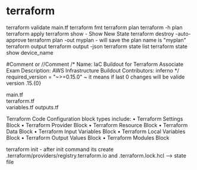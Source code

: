 # terraform


terraform validate main.tf 
terraform fmt 
terraform plan 
terraform -h plan 
terraform apply 
terraform show - Show New State
terraform destroy -auto-approve
terraform plan -out myplan    - will save the plan name is "myplan"
terraform output
terraform output -json
terraform state list 
terraform state show device_name


#Comment or //Comment
/*
Name: IaC Buildout for Terraform Associate Exam
Description: AWS Infrastructure Buildout
Contributors: inferno
*/
required_version = "~>=0.15.0"   ~ it means if last 0 changes will be valide version .15.{0}

main.tf  
terraform.tf  
variables.tf 
outputs.tf

Terraform Code Configuration block types include:
• Terraform Settings Block
• Terraform Provider Block
• Terraform Resource Block
• Terraform Data Block
• Terraform Input Variables Block
• Terraform Local Variables Block
• Terraform Output Values Block
• Terraform Modules Block




terraform init - after init command its create  .terraform/providers/registry.terraform.io and .terraform.lock.hcl --> state file



